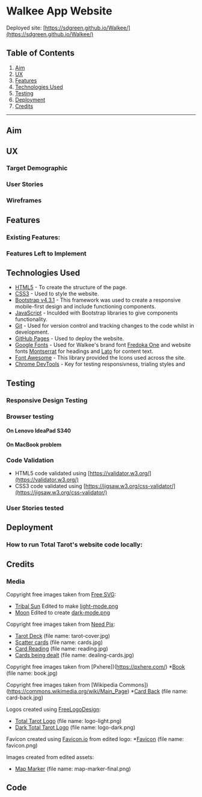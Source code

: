 # Walkee App Website
Deployed site: [https://sdgreen.github.io/Walkee/](https://sdgreen.github.io/Walkee/)
## Table of Contents
1. [Aim](#aim)
2. [UX](#ux)
3. [Features](#features)
4. [Technologies Used](#technologies-used)
5. [Testing](#testing)
6. [Deployment](#deployment)
7. [Credits](#credits)

---

## Aim
## UX
### Target Demographic
### User Stories
### Wireframes
## Features
### Existing Features:
### Features Left to Implement
## Technologies Used
* [HTML5](https://html.spec.whatwg.org/multipage/) - To create the structure of the page.
* [CSS3](https://www.w3.org/Style/CSS/Overview.en.html) - Used to style the website.
* [Bootstrap v4.3.1](https://getbootstrap.com/docs/4.3/getting-started/introduction/) - This framework was used to create a responsive mobile-first design and include functioning components.
* [JavaScript](https://www.javascript.com/) - Inculded with Bootstrap libraries to give components functionality.
* [Git](https://git-scm.com/) - Used for version control and tracking changes to the code whilst in development.
* [GitHub Pages](https://pages.github.com/) - Used to deploy the website.
* [Google Fonts](https://fonts.google.com/) - Used for Walkee's brand font [Fredoka One](https://fonts.google.com/specimen/Fredoka+One) and website fonts [Montserrat](https://fonts.google.com/specimen/Montserrat) for headings and [Lato](https://fonts.google.com/specimen/Lato) for content text.
* [Font Awesome](https://fo*ntawesome.com/) - This library provided the Icons used across the site.
* [Chrome DevTools](https://developers.google.com/web/tools/chrome-devtools) - Key for testing responsivness, trialing styles and 
## Testing
### Responsive Design Testing
### Browser testing
#### On Lenovo IdeaPad S340
#### On MacBook problem
### Code Validation
* HTML5 code validated using [https://validator.w3.org/](https://validator.w3.org/)
* CSS3 code validated using [https://jigsaw.w3.org/css-validator/](https://jigsaw.w3.org/css-validator/)
### User Stories tested
## Deployment
### How to run Total Tarot's website code locally:

## Credits
### Media
Copyright free images taken from [Free SVG](https://freesvg.org/):
* [Tribal Sun](https://freesvg.org/sun-tribal-style-art) Edited to make [light-mode.png](https://github.com/SDGreen/TotalTarot/tree/master/assets/images/light-mode.png)
* [Moon](https://freesvg.org/vector-clip-art-of-floral-crescent-moon) Edited to create [dark-mode.png](https://github.com/SDGreen/TotalTarot/tree/master/assets/images/dark-mode.png)

Copyright free images taken from [Need Pix](https://www.needpix.com/):
* [Tarot Deck](https://www.needpix.com/photo/download/476089/tarot-cards-magic-fortune-telling-gypsy-esoteric-mystical-prediction) (file name: tarot-cover.jpg)
* [Scatter cards](https://www.needpix.com/photo/download/1238549/metaphysical-tarot-occult-cards-art-free-pictures-free-photos-free-images-royalty-free) (file name: cards.jpg)
* [Card Reading](https://www.needpix.com/photo/download/1615529/tarot-magician-magic-witch-occult-destiny-mysticism-symbol-fortune) (file name: reading.jpg)
* [Cards being dealt](https://www.needpix.com/photo/909476/playing-cards-cards-player-distribute) (file name: dealing-cards.jpg)

Copyright free images taken from [Pxhere])(https://pxhere.com/)
*[Book](https://pxhere.com/en/photo/498594) (file name: book.jpg)

Copyright free images taken from [Wikipedia Commons])(https://commons.wikimedia.org/wiki/Main_Page)
*[Card Back](https://commons.wikimedia.org/wiki/File:Russian_style_card_back.jpg) (file name: card-back.jpg)

Logos created using [FreeLogoDesign](https://www.freelogodesign.org/):
* [Total Tarot Logo](https://github.com/SDGreen/TotalTarot/tree/master/assets/images/logo-light.png) (file name: logo-light.png)
* [Dark Total Tarot Logo](https://github.com/SDGreen/TotalTarot/tree/master/assets/images/logo-dark.png) (file name: logo-dark.png)

Favicon created using [Favicon.io](https://favicon.io/favicon-converter/) from edited logo:
*[Favicon](https://github.com/SDGreen/TotalTarot/tree/master/assets/images/favicon.png) (file name: favicon.png)

Images created from edited assets:
* [Map Marker](https://github.com/SDGreen/TotalTarot/tree/master/assets/images/map-marker-final.png) (file name: map-marker-final.png)

## Code 